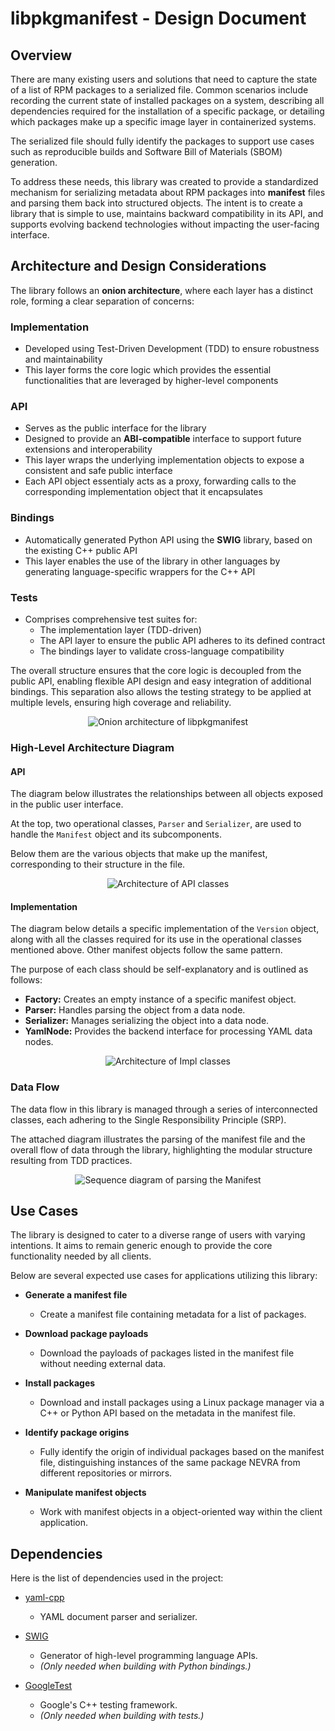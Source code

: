 # libpkgmanifest - Design Document

## Overview

There are many existing users and solutions that need to capture the state of a list of RPM packages to a serialized file. Common scenarios include recording the current state of installed packages on a system, describing all dependencies required for the installation of a specific package, or detailing which packages make up a specific image layer in containerized systems.

The serialized file should fully identify the packages to support use cases such as reproducible builds and Software Bill of Materials (SBOM) generation.

To address these needs, this library was created to provide a standardized mechanism for serializing metadata about RPM packages into **manifest** files and parsing them back into structured objects. The intent is to create a library that is simple to use, maintains backward compatibility in its API, and supports evolving backend technologies without impacting the user-facing interface.

## Architecture and Design Considerations

The library follows an **onion architecture**, where each layer has a distinct role, forming a clear separation of concerns:

### Implementation

- Developed using Test-Driven Development (TDD) to ensure robustness and maintainability
- This layer forms the core logic which provides the essential functionalities that are leveraged by higher-level components

### API

- Serves as the public interface for the library
- Designed to provide an **ABI-compatible** interface to support future extensions and interoperability
- This layer wraps the underlying implementation objects to expose a consistent and safe public interface
- Each API object essentialy acts as a proxy, forwarding calls to the corresponding implementation object that it encapsulates

### Bindings

- Automatically generated Python API using the **SWIG** library, based on the existing C++ public API
- This layer enables the use of the library in other languages by generating language-specific wrappers for the C++ API

### Tests

- Comprises comprehensive test suites for:
  - The implementation layer (TDD-driven)
  - The API layer to ensure the public API adheres to its defined contract
  - The bindings layer to validate cross-language compatibility

The overall structure ensures that the core logic is decoupled from the public API, enabling flexible API design and easy integration of additional bindings. This separation also allows the testing strategy to be applied at multiple levels, ensuring high coverage and reliability.

<p align="center">
  <img src="img/onion.svg" alt="Onion architecture of libpkgmanifest" />
</p>

### High-Level Architecture Diagram

#### API

The diagram below illustrates the relationships between all objects exposed in the public user interface.

At the top, two operational classes, `Parser` and `Serializer`, are used to handle the `Manifest` object and its subcomponents.

Below them are the various objects that make up the manifest, corresponding to their structure in the file.

<p align="center">
  <img src="img/arch-api.svg" alt="Architecture of API classes" />
</p>

#### Implementation

The diagram below details a specific implementation of the `Version` object, along with all the classes required for its use in the operational classes mentioned above. Other manifest objects follow the same pattern.

The purpose of each class should be self-explanatory and is outlined as follows:

- **Factory:** Creates an empty instance of a specific manifest object.
- **Parser:** Handles parsing the object from a data node.
- **Serializer:** Manages serializing the object into a data node.
- **YamlNode:** Provides the backend interface for processing YAML data nodes.

<p align="center">
  <img src="img/arch-impl.svg" alt="Architecture of Impl classes" />
</p>

### Data Flow

The data flow in this library is managed through a series of interconnected classes, each adhering to the Single Responsibility Principle (SRP).

The attached diagram illustrates the parsing of the manifest file and the overall flow of data through the library, highlighting the modular structure resulting from TDD practices.

<p align="center">
  <img src="img/seq-parser.svg" alt="Sequence diagram of parsing the Manifest" />
</p>

## Use Cases

The library is designed to cater to a diverse range of users with varying intentions. It aims to remain generic enough to provide the core functionality needed by all clients.

Below are several expected use cases for applications utilizing this library:

- **Generate a manifest file**
  - Create a manifest file containing metadata for a list of packages.

- **Download package payloads**
  - Download the payloads of packages listed in the manifest file without needing external data.

- **Install packages**
  - Download and install packages using a Linux package manager via a C++ or Python API based on the metadata in the manifest file.

- **Identify package origins**
  - Fully identify the origin of individual packages based on the manifest file, distinguishing instances of the same package NEVRA from different repositories or mirrors.

- **Manipulate manifest objects**
  - Work with manifest objects in a object-oriented way within the client application.

## Dependencies

Here is the list of dependencies used in the project:

- [yaml-cpp](https://github.com/jbeder/yaml-cpp)
  - YAML document parser and serializer.

- [SWIG](https://github.com/swig/swig)
  - Generator of high-level programming language APIs.
  - *(Only needed when building with Python bindings.)*

- [GoogleTest](https://github.com/google/googletest)
  - Google's C++ testing framework.
  - *(Only needed when building with tests.)*